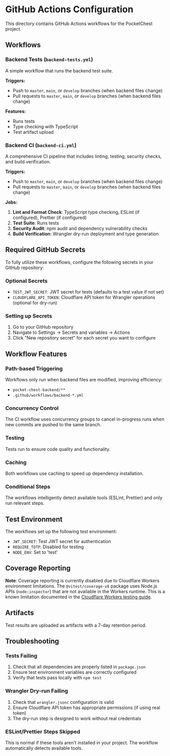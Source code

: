 # GitHub Actions Configuration

This directory contains GitHub Actions workflows for the PocketChest project.

## Workflows

### Backend Tests (`backend-tests.yml`)
A simple workflow that runs the backend test suite.

**Triggers:**
- Push to `master`, `main`, or `develop` branches (when backend files change)
- Pull requests to `master`, `main`, or `develop` branches (when backend files change)

**Features:**
- Runs tests
- Type checking with TypeScript
- Test artifact upload

### Backend CI (`backend-ci.yml`)
A comprehensive CI pipeline that includes linting, testing, security checks, and build verification.

**Triggers:**
- Push to `master`, `main`, or `develop` branches (when backend files change)
- Pull requests to `master`, `main`, or `develop` branches (when backend files change)

**Jobs:**
1. **Lint and Format Check**: TypeScript type checking, ESLint (if configured), Prettier (if configured)
2. **Test Suite**: Runs tests
3. **Security Audit**: npm audit and dependency vulnerability checks
4. **Build Verification**: Wrangler dry-run deployment and type generation

## Required GitHub Secrets

To fully utilize these workflows, configure the following secrets in your GitHub repository:

### Optional Secrets
- `TEST_JWT_SECRET`: JWT secret for tests (defaults to a test value if not set)
- `CLOUDFLARE_API_TOKEN`: Cloudflare API token for Wrangler operations (optional for dry-run)

### Setting up Secrets

1. Go to your GitHub repository
2. Navigate to Settings → Secrets and variables → Actions
3. Click "New repository secret" for each secret you want to configure

## Workflow Features

### Path-based Triggering
Workflows only run when backend files are modified, improving efficiency:
- `pocket-chest-backend/**`
- `.github/workflows/backend-*.yml`

### Concurrency Control
The CI workflow uses concurrency groups to cancel in-progress runs when new commits are pushed to the same branch.

### Testing
Tests run to ensure code quality and functionality.

### Caching
Both workflows use caching to speed up dependency installation.

### Conditional Steps
The workflows intelligently detect available tools (ESLint, Prettier) and only run relevant steps.

## Test Environment

The workflows set up the following test environment:
- `JWT_SECRET`: Test JWT secret for authentication
- `REQUIRE_TOTP`: Disabled for testing
- `NODE_ENV`: Set to 'test'

## Coverage Reporting

**Note**: Coverage reporting is currently disabled due to Cloudflare Workers environment limitations. The `@vitest/coverage-v8` package uses Node.js APIs (`node:inspector`) that are not available in the Workers runtime. This is a known limitation documented in the [Cloudflare Workers testing guide](https://developers.cloudflare.com/workers/testing/vitest-integration/known-issues/#module-resolution).

## Artifacts

Test results are uploaded as artifacts with a 7-day retention period.

## Troubleshooting

### Tests Failing
1. Check that all dependencies are properly listed in `package.json`
2. Ensure test environment variables are correctly configured
3. Verify that tests pass locally with `npm test`

### Wrangler Dry-run Failing
1. Check that `wrangler.jsonc` configuration is valid
2. Ensure Cloudflare API token has appropriate permissions (if using real token)
3. The dry-run step is designed to work without real credentials

### ESLint/Prettier Steps Skipped
This is normal if these tools aren't installed in your project. The workflow automatically detects available tools.